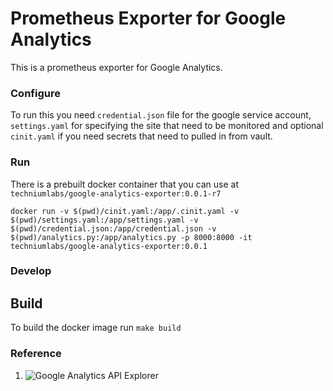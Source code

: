 # Prometheus Exporter for Google Analytics
This is a prometheus exporter for Google Analytics.

### Configure
To run this you need `credential.json` file for the google service account, `settings.yaml` for specifying the site that need to be monitored and optional `cinit.yaml` if you need secrets that need to pulled in from vault. 

### Run
There is a prebuilt docker container that you can use at `techniumlabs/google-analytics-exporter:0.0.1-r7`

```
docker run -v $(pwd)/cinit.yaml:/app/.cinit.yaml -v $(pwd)/settings.yaml:/app/settings.yaml -v $(pwd)/credential.json:/app/credential.json -v $(pwd)/analytics.py:/app/analytics.py -p 8000:8000 -it techniumlabs/google-analytics-exporter:0.0.1
```

### Develop

## Build
To build the docker image run `make build`


### Reference
1. ![Google Analytics API Explorer](https://ga-dev-tools.appspot.com/dimensions-metrics-explorer/)